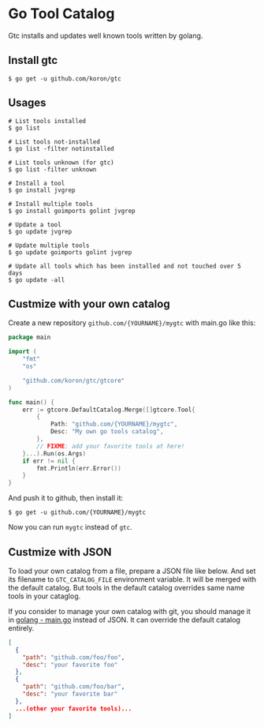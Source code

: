 # Go Tool Catalog

Gtc installs and updates well known tools written by golang.

## Install gtc

```console
$ go get -u github.com/koron/gtc
```

## Usages


```console
# List tools installed
$ go list

# List tools not-installed
$ go list -filter notinstalled

# List tools unknown (for gtc)
$ go list -filter unknown

# Install a tool
$ go install jvgrep

# Install multiple tools
$ go install goimports golint jvgrep

# Update a tool
$ go update jvgrep

# Update multiple tools
$ go update goimports golint jvgrep

# Update all tools which has been installed and not touched over 5 days
$ go update -all
```

## Custmize with your own catalog


Create a new repository `github.com/{YOURNAME}/mygtc` with main.go like this:

```go
package main

import (
	"fmt"
	"os"

	"github.com/koron/gtc/gtcore"
)

func main() {
	err := gtcore.DefaultCatalog.Merge([]gtcore.Tool{
		{
			Path: "github.com/{YOURNAME}/mygtc",
			Desc: "My own go tools catalog",
		},
		// FIXME: add your favorite tools at here!
	}...).Run(os.Args)
	if err != nil {
		fmt.Println(err.Error())
	}
}
```

And push it to github, then install it:

```console
$ go get -u github.com/{YOURNAME}/mygtc
```

Now you can run `mygtc` instead of `gtc`.

## Custmize with JSON

To load your own catalog from a file, prepare a JSON file like below.
And set its filename to `GTC_CATALOG_FILE` environment variable.
It will be merged with the default catalog.
But tools in the default catalog overrides same name tools in your cataglog.

If you consider to manage your own catalog with git,
you should manage it in [golang - main.go](#customize-with-your-own-catalog)
instead of JSON.
It can override the default catalog entirely.

```json
[
  {
    "path": "github.com/foo/foo",
    "desc": "your favorite foo"
  },
  {
    "path": "github.com/foo/bar",
    "desc": "your favorite bar"
  },
  ...(other your favorite tools)...
]
```
